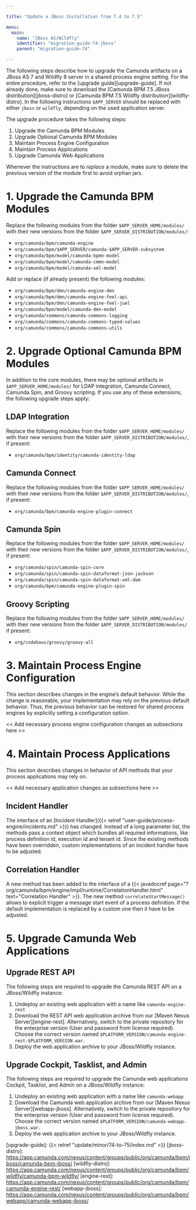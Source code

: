 ```yaml
---

title: "Update a JBoss Installation from 7.4 to 7.5"

menu:
  main:
    name: "JBoss AS/Wildfly"
    identifier: "migration-guide-74-jboss"
    parent: "migration-guide-74"

---
```


The following steps describe how to upgrade the Camunda artifacts on a JBoss AS
7 and Wildfly 8 server in a shared process engine setting. For the entire
procedure, refer to the [upgrade guide][upgrade-guide]. If not
already done, make sure to download the [Camunda BPM 7.5 JBoss distribution][jboss-distro]
or [Camunda BPM 7.5 Wildfly distribution][wildfly-distro]. In the following instructions
`$APP_SERVER` should be replaced with either `jboss` or `wildfly`, depending on
the used application server.

The upgrade procedure takes the following steps:

1. Upgrade the Camunda BPM Modules
2. Upgrade Optional Camunda BPM Modules
3. Maintain Process Engine Configuration
4. Maintain Process Applications
5. Upgrade Camunda Web Applications

Whenever the instructions are to *replace* a module, make sure to delete the previous version of the module first to avoid orphan jars.

# 1. Upgrade the Camunda BPM Modules

Replace the following modules from the folder `$APP_SERVER_HOME/modules/` with their new versions from the folder `$APP_SERVER_DISTRIBUTION/modules/`:

* `org/camunda/bpm/camunda-engine`
* `org/camunda/bpm/$APP_SERVER/camunda-$APP_SERVER-subsystem`
* `org/camunda/bpm/model/camunda-bpmn-model`
* `org/camunda/bpm/model/camunda-cmmn-model`
* `org/camunda/bpm/model/camunda-xml-model`

Add or replace (if already present) the following modules:

* `org/camunda/bpm/dmn/camunda-engine-dmn`
* `org/camunda/bpm/dmn/camunda-engine-feel-api`
* `org/camunda/bpm/dmn/camunda-engine-feel-juel`
* `org/camunda/bpm/model/camunda-dmn-model`
* `org/camunda/commons/camunda-commons-logging`
* `org/camunda/commons/camunda-commons-typed-values`
* `org/camunda/commons/camunda-commons-utils`

# 2. Upgrade Optional Camunda BPM Modules

In addition to the core modules, there may be optional artifacts in `$APP_SERVER_HOME/modules/` for LDAP integration, Camunda Connect, Camunda Spin, and Groovy scripting.
If you use any of these extensions, the following upgrade steps apply:

## LDAP Integration

Replace the following modules from the folder `$APP_SERVER_HOME/modules/` with their new versions from the folder `$APP_SERVER_DISTRIBUTION/modules/`, if present:

* `org/camunda/bpm/identity/camunda-identity-ldap`

## Camunda Connect

Replace the following modules from the folder `$APP_SERVER_HOME/modules/` with their new versions from the folder `$APP_SERVER_DISTRIBUTION/modules/`, if present:

* `org/camunda/bpm/camunda-engine-plugin-connect`

## Camunda Spin

Replace the following modules from the folder `$APP_SERVER_HOME/modules/` with their new versions from the folder `$APP_SERVER_DISTRIBUTION/modules/`, if present:

* `org/camunda/spin/camunda-spin-core`
* `org/camunda/spin/camunda-spin-dataformat-json-jackson`
* `org/camunda/spin/camunda-spin-dataformat-xml-dom`
* `org/camunda/bpm/camunda-engine-plugin-spin`

## Groovy Scripting

Replace the following modules from the folder `$APP_SERVER_HOME/modules/` with their new versions from the folder `$APP_SERVER_DISTRIBUTION/modules/` if present:

* `org/codehaus/groovy/groovy-all`

# 3. Maintain Process Engine Configuration

This section describes changes in the engine’s default behavior. While the change is reasonable, your implementation may rely on the previous default behavior. Thus, the previous behavior can be restored for shared process engines by explicitly setting a configuration option.

<< Add necessary process engine configuration changes as subsections here >>

# 4. Maintain Process Applications

This section describes changes in behavior of API methods that your process applications may rely on.

<< Add necessary application changes as subsections here >>

## Incident Handler

The interface of an [Incident Handler]({{< relref "user-guide/process-engine/incidents.md" >}}) has changed. Instead of a long parameter list, the methods pass a context object which bundles all required informations, like process definition id, execution id and tenant id. Since the existing methods have been overridden, custom implementations of an incident handler have to be adjusted.

## Correlation Handler

A new method has been added to the interface of a {{< javadocref page="?org/camunda/bpm/engine/impl/runtime/CorrelationHandler.html" text="Correlation Handler" >}}. The new method `correlateStartMessage()` allows to explicit trigger a message start event of a process definition. If the default implementation is replaced by a custom one then it have to be adjusted.

# 5. Upgrade Camunda Web Applications

## Upgrade REST API

The following steps are required to upgrade the Camunda REST API on a JBoss/Wildfly instance:

1. Undeploy an existing web application with a name like `camunda-engine-rest`
2. Download the REST API web application archive from our [Maven Nexus Server][engine-rest]. Alternatively, switch to the private repository for
   the enterprise version (User and password from license required). Choose the correct version named `$PLATFORM_VERSION/camunda-engine-rest-$PLATFORM_VERSION.war`.
3. Deploy the web application archive to your JBoss/Wildfly instance.

## Upgrade Cockpit, Tasklist, and Admin

The following steps are required to upgrade the Camunda web applications Cockpit, Tasklist, and Admin on a JBoss/Wildfly instance:

1. Undeploy an existing web application with a name like `camunda-webapp`
2. Download the Camunda web application archive from our [Maven Nexus Server][webapp-jboss].
   Alternatively, switch to the private repository for the enterprise version (User and password from license required).
   Choose the correct version named `$PLATFORM_VERSION/camunda-webapp-jboss.war`.
3. Deploy the web application archive to your JBoss/Wildfly instance.

[upgrade-guide]: {{< relref "update/minor/74-to-75/index.md" >}}
[jboss-distro]: https://app.camunda.com/nexus/content/groups/public/org/camunda/bpm/jboss/camunda-bpm-jboss/
[wildfly-distro]: https://app.camunda.com/nexus/content/groups/public/org/camunda/bpm/wildfly/camunda-bpm-wildfly/
[engine-rest]: https://app.camunda.com/nexus/content/groups/public/org/camunda/bpm/camunda-engine-rest/
[webapp-jboss]: https://app.camunda.com/nexus/content/groups/public/org/camunda/bpm/webapp/camunda-webapp-jboss/

